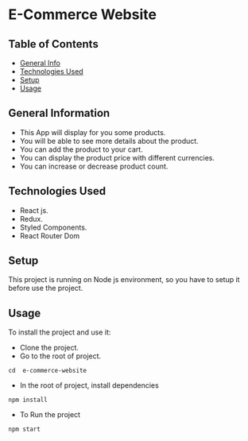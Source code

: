 # E-Commerce Website
## Table of Contents
* [General Info](#general-information)
* [Technologies Used](#technologies-used)
* [Setup](#setup)
* [Usage](#usage)


## General Information
- This App will display for you some products.
- You will be able to see more details about the product.
- You can add the product to your cart.
- You can display the product price with different currencies.
- You can increase or decrease product count.

## Technologies Used
- React js.
- Redux.
- Styled Components.
- React Router Dom

## Setup
This project is running on Node js environment, so you have to setup it before use the project.


## Usage
To install the project and use it:
- Clone the project.
- Go to the root of project. 
```
cd  e-commerce-website
```
- In the root of project, install dependencies
```
npm install
```
- To Run the project
```
npm start
```
